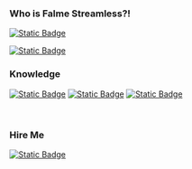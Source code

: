 ### Who is Falme Streamless?!

[![Static Badge](https://img.shields.io/badge/Portfolio-Falme.com.br-gray?style=for-the-badge&logoColor=White&labelColor=black&link=https%3A%2F%2Fdev.to%2Ffalme)](http://falme.com.br/portfolio/index.php)

[![Static Badge](https://img.shields.io/badge/Dev.to-Dev.to%2FFalme-gray?style=for-the-badge&logo=devdotto&logoColor=White&labelColor=black&link=https%3A%2F%2Fdev.to%2Ffalme)](https://dev.to/falme)

### Knowledge

[![Static Badge](https://img.shields.io/badge/Game%20Development%2FUnity3D-gray?style=for-the-badge)](#)
[![Static Badge](https://img.shields.io/badge/Web%20Development-blue?style=for-the-badge)](#)
[![Static Badge](https://img.shields.io/badge/CyberSecurity-330033?style=for-the-badge)](#)

<br />

### Hire Me

[![Static Badge](https://img.shields.io/badge/linkedin-0077B5?style=for-the-badge&logo=linkedin)][linkedin]


[website]: http://falme.com.br/portfolio/index.php
[twitter]: https://twitter.com/FalmeStreamless
[instagram]: https://www.instagram.com/falmestreamless/
[linkedin]: https://www.linkedin.com/in/falme/
[github]: https://github.com/Falme
[dev.to]: https://dev.to/falme
